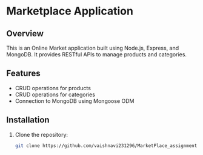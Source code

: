 # Marketplace Application

## Overview
This is an Online Market application built using Node.js, Express, and MongoDB. It provides RESTful APIs to manage products and categories.

## Features
- CRUD operations for products
- CRUD operations for categories
- Connection to MongoDB using Mongoose ODM

## Installation
1. Clone the repository:
   ```bash
   git clone https://github.com/vaishnavi231296/MarketPlace_assignment2.git